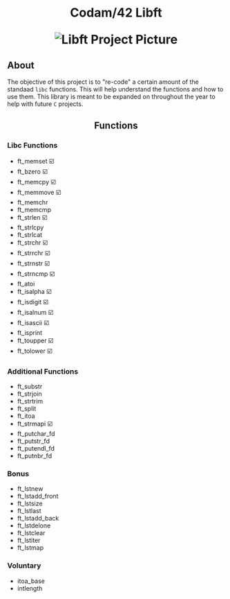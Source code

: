 <h1 align="center">
	Codam/42 Libft

![Libft Project Picture](https://user-images.githubusercontent.com/88148607/132107748-ff6af132-2166-4192-9455-05dc760e9126.png)

## About
The objective of this project is to "re-code" a certain amount of the standaad `libc` functions.
This will help understand the functions and how to use them.
This library is meant to be expanded on throughout the year to help with future `C` projects.

<h2 align="center">
	Functions

### Libc Functions

* ft_memset :ballot_box_with_check:
* ft_bzero :ballot_box_with_check:
* ft_memcpy :ballot_box_with_check:
* ft_memmove :ballot_box_with_check:
* ft_memchr
* ft_memcmp
* ft_strlen :ballot_box_with_check:
* ft_strlcpy 
* ft_strlcat 
* ft_strchr :ballot_box_with_check:
* ft_strrchr :ballot_box_with_check:
* ft_strnstr :ballot_box_with_check:
* ft_strncmp :ballot_box_with_check:
* ft_atoi 
* ft_isalpha :ballot_box_with_check:
* ft_isdigit :ballot_box_with_check:
* ft_isalnum :ballot_box_with_check:
* ft_isascii :ballot_box_with_check:
* ft_isprint
* ft_toupper :ballot_box_with_check:
* ft_tolower :ballot_box_with_check:

### Additional Functions
* ft_substr
* ft_strjoin
* ft_strtrim
* ft_split
* ft_itoa
* ft_strmapi :ballot_box_with_check:
* ft_putchar_fd
* ft_putstr_fd
* ft_putendl_fd
* ft_putnbr_fd 
### Bonus
* ft_lstnew
* ft_lstadd_front
* ft_lstsize
* ft_lstlast
* ft_lstadd_back
* ft_lstdelone
* ft_lstclear
* ft_lstiter
* ft_lstmap
### Voluntary

* itoa_base
* intlength